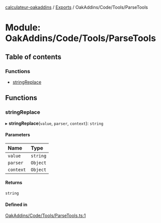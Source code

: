 [calculateur-oakaddins](../README.md) / [Exports](../modules.md) / OakAddins/Code/Tools/ParseTools

# Module: OakAddins/Code/Tools/ParseTools

## Table of contents

### Functions

- [stringReplace](oakaddins_code_tools_parsetools.md#stringreplace)

## Functions

### stringReplace

▸ **stringReplace**(`value`, `parser`, `context`): `string`

#### Parameters

| Name | Type |
| :------ | :------ |
| `value` | `string` |
| `parser` | `Object` |
| `context` | `Object` |

#### Returns

`string`

#### Defined in

[OakAddins/Code/Tools/ParseTools.ts:1](https://github.com/P0ulpy/Configurateur-OakAddins/blob/cc0811b/src/OakAddins/Code/Tools/ParseTools.ts#L1)
